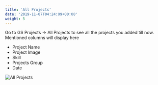 ```yaml
---
title: 'All Projects'
date: '2019-11-07T04:24:09+00:00'
weight: 5
---
```


Go to GS Projects -> All Projects to see all the projects you added till now. Mentioned columns will display here

- Project Name
- Project Image
- Skill
- Projects Group
- Date

![All Projects](../images/All_projects.png)